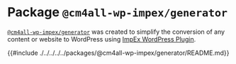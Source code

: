 # Package `@cm4all-wp-impex/generator`

[`@cm4all-wp-impex/generator`](https://www.npmjs.com/@cm4all-wp-impex/generator) was created to simplify the conversion of any content or website to WordPress using [ImpEx WordPress Plugin](https://github.com/IONOS-WordPress/cm4all-wp-impex).

<!-- toc -->

{{#include ./../../../../packages/@cm4all-wp-impex/generator/README.md}}
